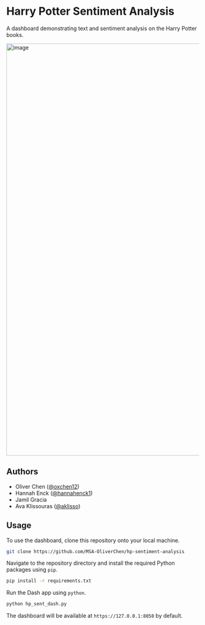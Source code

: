 # Harry Potter Sentiment Analysis

A dashboard demonstrating text and sentiment analysis on the Harry Potter books.

<img width="1325" height="1073" alt="image" src="https://github.com/user-attachments/assets/4a3d784a-57be-411f-87f9-8d0fcc458c24" />

## Authors

* Oliver Chen ([@oxchen12](https://github.com/oxchen12))
* Hannah Enck ([@hannahenck1](https://github.com/hannahenck1))
* Jamil Gracia
* Ava Klissouras ([@aklisso](https://github.com/aklisso))

## Usage

To use the dashboard, clone this repository onto your local machine.

```bash
git clone https://github.com/MSA-OliverChen/hp-sentiment-analysis
```

Navigate to the repository directory and install the required Python packages using `pip`.

```bash
pip install -r requirements.txt
```

Run the Dash app using `python`.

```bash
python hp_sent_dash.py
```

The dashboard will be available at `https://127.0.0.1:8050` by default.
